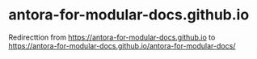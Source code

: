 # antora-for-modular-docs.github.io
Redirecttion from https://antora-for-modular-docs.github.io to https://antora-for-modular-docs.github.io/antora-for-modular-docs/
